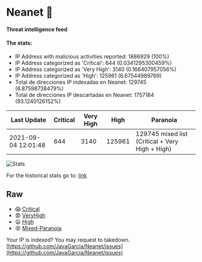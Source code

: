 # Neanet :hocho:
#### Threat intelligence feed
#### The stats:

- IP Address with malicious activities reported: 1886929 (100%)
- IP Address categorized as 'Critical':  644 (0.0341295300459%)
- IP Address categorized as 'Very High':  3140 (0.166407957056%)
- IP Address categorized as 'High':  125961 (6.67544989769)
- Total de direcciones IP indexadas en Neanet:  129745 (6.87598738479%)
- Total de direcciones IP descartadas en Neanet:  1757184 (93.1240126152%)

| Last Update | Critical | Very High | High | Paranoia |
| --- | --- | --- | --- | --- |
| 2021-09-04 12:01:48 | 644 | 3140 | 125961 | 129745 mixed list (Critical + Very High + High)|

![Stats](https://docs.google.com/spreadsheets/d/e/2PACX-1vSnaNMIXVabIpDJjufMlzH7poXnshF3mgd8Is1g9ytUEzVsP5my4Trn8f-xkoLLQ38xpL3HtmUexLo6/pubchart?oid=501124687&format=image)

For the historical stats go to: [link](/stats.csv)
## Raw
- :scream: [Critical](https://raw.githubusercontent.com/JavaGarcia/Neanet/master/blacklists/neanet_critical.txt)
- :fearful: [VeryHigh](https://raw.githubusercontent.com/JavaGarcia/Neanet/master/blacklists/neanet_veryHigh.txtt)
- :frowning: [High](https://raw.githubusercontent.com/JavaGarcia/Neanet/master/blacklists/neanet_high.txt)
- :dizzy_face: [Mixed-Paranoia](https://raw.githubusercontent.com/JavaGarcia/Neanet/master/blacklists/neanet_all.txt)


Your IP is indexed? You may request to takedown. [https://github.com/JavaGarcia/Neanet/issues](https://github.com/JavaGarcia/Neanet/issues)

















































































































































































































































































































































































































































































































































































































































































































































































































































































































































































































































































































































































































































































































































































































































































































































































































































































































































































































































































































































































































































































































































































































































































































































































































































































































































































































































































































































































































































































































































































































































































































































































































































































































































































































































































































































































































































































































































































































































































































































































































































































































































































































































































































































































































































































































































































































































































































































































































































































































































































































































































































































































































































































































































































































































































































































































































































































































































































































































































































































































































































































































































































































































































































































































































































































































































































































































































































































































































































































































































































































































































































































































































































































































































































































































































































































































































































































































































































































































































































































































































































































































































































































































































































































































































































































































































































































































































































